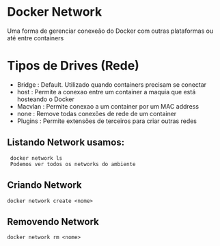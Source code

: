 # Docker Network
Uma forma de gerenciar conexeão do Docker com outras plataformas ou até entre containers

  # Tipos de Drives (Rede)
   - Bridge : Default. Utilizado quando containers precisam se conectar
   - host : Permite a conexao entre um container a maquia que está hosteando o Docker
   - Macvlan : Permite conexao a um container por um MAC address
   - none : Remove todas conexões de rede de um container
   - Plugins : Permite extensões de terceiros para criar outras redes

## Listando Network usamos:
 ```
  docker network ls
  Podemos ver todos os networks do ambiente
```

  ## Criando Network
  ```
  docker network create <nome>
```
  
  ## Removendo Network
  ```
  docker network rm <nome>
```
